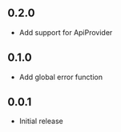 ## 0.2.0

- Add support for ApiProvider

## 0.1.0

- Add global error function

## 0.0.1

- Initial release
